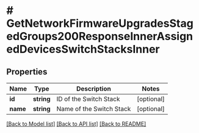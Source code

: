 # # GetNetworkFirmwareUpgradesStagedGroups200ResponseInnerAssignedDevicesSwitchStacksInner

## Properties

Name | Type | Description | Notes
------------ | ------------- | ------------- | -------------
**id** | **string** | ID of the Switch Stack | [optional]
**name** | **string** | Name of the Switch Stack | [optional]

[[Back to Model list]](../../README.md#models) [[Back to API list]](../../README.md#endpoints) [[Back to README]](../../README.md)
